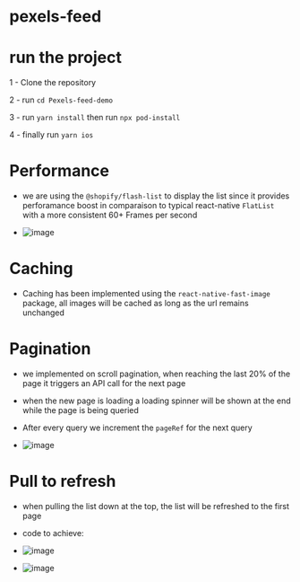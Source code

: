 # pexels-feed

#  run the project

1 - Clone the repository

2 - run `cd Pexels-feed-demo`

3 - run `yarn install` then run `npx pod-install`

4 - finally run `yarn ios`


# Performance

- we are using the `@shopify/flash-list` to display the list since it provides perforamance boost in comparaison to typical react-native `FlatList` with a more consistent 60+ Frames per second

- ![image](https://github.com/amine-ba/Pexels-feed-demo/assets/49789676/9ccb6a9c-27df-45a5-b368-040829ec4e79)

# Caching

- Caching has been implemented using the `react-native-fast-image` package, all images will be cached as long as the url remains unchanged

# Pagination 

- we implemented on scroll pagination, when reaching the last 20% of the page it triggers an API call for the next page

- when the new page is loading a loading spinner will be shown at the end while the page is being queried

- After every query we increment the `pageRef` for the next query

- ![image](https://github.com/amine-ba/Pexels-feed-demo/assets/49789676/63122458-b33b-4f79-af22-79a634983922)

# Pull to refresh

- when pulling the list down at the top, the list will be refreshed to the first page

- code to achieve:

- ![image](https://github.com/amine-ba/Pexels-feed-demo/assets/49789676/2a776967-9e2f-433c-9d34-8e53ae26cb19)

- ![image](https://github.com/amine-ba/Pexels-feed-demo/assets/49789676/f4314605-d49c-469c-b576-2550eff4c848)

